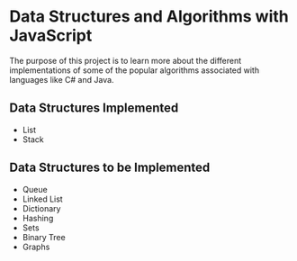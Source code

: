 Data Structures and Algorithms with JavaScript
==============================================

The purpose of this project is to learn more about the different implementations of some of the popular algorithms associated
with languages like C# and Java.

## Data Structures Implemented ##
* List
* Stack

## Data Structures to be Implemented ##
* Queue
* Linked List
* Dictionary
* Hashing
* Sets
* Binary Tree
* Graphs